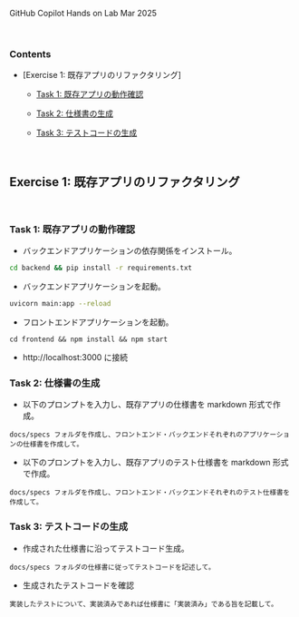 GitHub Copilot Hands on Lab
Mar 2025

<br />

### Contents

- [Exercise 1: 既存アプリのリファクタリング]

    - [Task 1: 既存アプリの動作確認](#task-1-既存アプリの動作確認)

    - [Task 2: 仕様書の生成](#task-2-仕様書の生成)

    - [Task 3: テストコードの生成](#task-3-テストコードの生成)

<br />

## Exercise 1: 既存アプリのリファクタリング

<br />

### Task 1: 既存アプリの動作確認

- バックエンドアプリケーションの依存関係をインストール。

```bash
cd backend && pip install -r requirements.txt
```

- バックエンドアプリケーションを起動。

```bash
uvicorn main:app --reload
```

- フロントエンドアプリケーションを起動。

```
cd frontend && npm install && npm start
```

- http://localhost:3000 に接続

### Task 2: 仕様書の生成

- 以下のプロンプトを入力し、既存アプリの仕様書を markdown 形式で作成。

```
docs/specs フォルダを作成し、フロントエンド・バックエンドそれぞれのアプリケーションの仕様書を作成して。
```

- 以下のプロンプトを入力し、既存アプリのテスト仕様書を markdown 形式で作成。

```
docs/specs フォルダを作成し、フロントエンド・バックエンドそれぞれのテスト仕様書を作成して。
```

### Task 3: テストコードの生成

- 作成された仕様書に沿ってテストコード生成。

```
docs/specs フォルダの仕様書に従ってテストコードを記述して。
```

- 生成されたテストコードを確認

```
実装したテストについて、実装済みであれば仕様書に「実装済み」である旨を記載して。
```